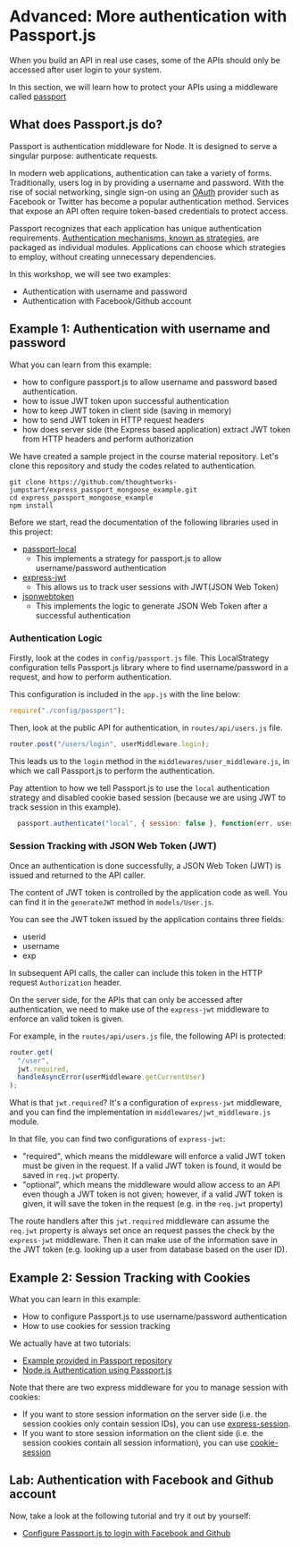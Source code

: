# Advanced: More authentication with Passport.js

When you build an API in real use cases, some of the APIs should only be accessed after user login to your system.

In this section, we will learn how to protect your APIs using a middleware called [passport](http://www.passportjs.org/)

## What does Passport.js do?

Passport is authentication middleware for Node. It is designed to serve a singular purpose: authenticate requests.

In modern web applications, authentication can take a variety of forms. Traditionally, users log in by providing a username and password. With the rise of social networking, single sign-on using an [OAuth](https://oauth.io/) provider such as Facebook or Twitter has become a popular authentication method. Services that expose an API often require token-based credentials to protect access.

Passport recognizes that each application has unique authentication requirements. [Authentication mechanisms, known as strategies](http://www.passportjs.org/packages/), are packaged as individual modules. Applications can choose which strategies to employ, without creating unnecessary dependencies.

In this workshop, we will see two examples:

* Authentication with username and password
* Authentication with Facebook/Github account

## Example 1: Authentication with username and password

What you can learn from this example:

* how to configure passport.js to allow username and password based authentication.
* how to issue JWT token upon successful authentication
* how to keep JWT token in client side (saving in memory)
* how to send JWT token in HTTP request headers 
* how does server side (the Express based application) extract JWT token from HTTP headers and perform authorization

We have created a sample project in the course material repository. Let's clone this repository and study the codes related to authentication.

```text
git clone https://github.com/thoughtworks-jumpstart/express_passport_mongoose_example.git
cd express_passport_mongoose_example
npm install
```

Before we start, read the documentation of the following libraries used in this project:

* [passport-local](https://github.com/jaredhanson/passport-local)
  * This implements a strategy for passport.js to allow username/password authentication
* [express-jwt](https://github.com/auth0/express-jwt)
  * This allows us to track user sessions with JWT\(JSON Web Token\)
* [jsonwebtoken](https://github.com/auth0/node-jsonwebtoken)
  * This implements the logic to generate JSON Web Token after a successful authentication

### Authentication Logic

Firstly, look at the codes in `config/passport.js` file. This LocalStrategy configuration tells Passport.js library where to find username/password in a request, and how to perform authentication.

This configuration is included in the `app.js` with the line below:

```javascript
require("./config/passport");
```

Then, look at the public API for authentication, in `routes/api/users.js` file.

```javascript
router.post("/users/login", userMiddleware.login);
```

This leads us to the `login` method in the `middlewares/user_middleware.js`, in which we call Passport.js to perform the authentication.

Pay attention to how we tell Passport.js to use the `local` authentication strategy and disabled cookie based session \(because we are using JWT to track session in this example\).

```javascript
  passport.authenticate("local", { session: false }, function(err, user, info) {...}
```

### Session Tracking with JSON Web Token \(JWT\)

Once an authentication is done successfully, a JSON Web Token \(JWT\) is issued and returned to the API caller.

The content of JWT token is controlled by the application code as well. You can find it in the `generateJWT` method in `models/User.js`.

You can see the JWT token issued by the application contains three fields:

* userid
* username
* exp

In subsequent API calls, the caller can include this token in the HTTP request `Authorization` header.

On the server side, for the APIs that can only be accessed after authentication, we need to make use of the `express-jwt` middleware to enforce an valid token is given.

For example, in the `routes/api/users.js` file, the following API is protected:

```javascript
router.get(
  "/user",
  jwt.required,
  handleAsyncError(userMiddleware.getCurrentUser)
);
```

What is that `jwt.required`? It's a configuration of `express-jwt` middleware, and you can find the implementation in `middlewares/jwt_middleware.js` module.

In that file, you can find two configurations of `express-jwt`:

* "required", which means the middleware will enforce a valid JWT token must be given in the request. If a valid JWT token is found, it would be saved in `req.jwt` property.
* "optional", which means the middleware would allow access to an API even though a JWT token is not given; however, if a valid JWT token is given, it will save the token in the request \(e.g. in the `req.jwt` property\)

The route handlers after this `jwt.required` middleware can assume the `req.jwt` property is always set once an request passes the check by the `express-jwt` middleware. Then it can make use of the information save in the JWT token \(e.g. looking up a user from database based on the user ID\).

## Example 2: Session Tracking with Cookies

What you can learn in this example:

* How to configure Passport.js to use username/password authentication
* How to use cookies for session tracking

We actually have at two tutorials:

* [Example provided in Passport repository](https://github.com/passport/express-4.x-local-example)
* [Node.js Authentication using Passport.js](https://blog.risingstack.com/node-hero-node-js-authentication-passport-js/)

Note that there are two express middleware for you to manage session with cookies:

* If you want to store session information on the server side \(i.e. the session cookies only contain session IDs\), you can use [express-session](https://github.com/expressjs/session).
* If you want to store session information on the client side \(i.e. the session cookies contain all session information\), you can use [cookie-session](https://expressjs.com/en/resources/middleware/cookie-session.html)

## Lab: Authentication with Facebook and Github account

Now, take a look at the following tutorial and try it out by yourself:

* [Configure Passport.js to login with Facebook and Github](https://www.sitepoint.com/passport-authentication-for-nodejs-applications/)

